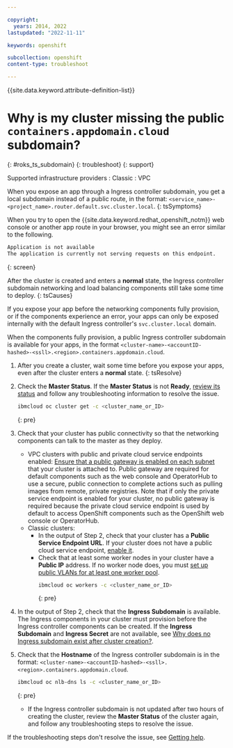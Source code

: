 ```yaml
---

copyright:
  years: 2014, 2022
lastupdated: "2022-11-11"

keywords: openshift

subcollection: openshift
content-type: troubleshoot

---
```


{{site.data.keyword.attribute-definition-list}}



# Why is my cluster missing the public `containers.appdomain.cloud` subdomain?
{: #roks_ts_subdomain}
{: troubleshoot}
{: support}

Supported infrastructure providers
:   Classic
:   VPC


When you expose an app through a Ingress controller subdomain, you get a local subdomain instead of a public route, in the format: `<service_name>-<project_name>.router.default.svc.cluster.local`.
{: tsSymptoms}

When you try to open the {{site.data.keyword.redhat_openshift_notm}} web console or another app route in your browser, you might see an error similar to the following.

```txt
Application is not available
The application is currently not serving requests on this endpoint.
```
{: screen}


After the cluster is created and enters a **normal** state, the Ingress controller subdomain networking and load balancing components still take some time to deploy.
{: tsCauses}

If you expose your app before the networking components fully provision, or if the components experience an error, your apps can only be exposed internally with the default Ingress controller's `svc.cluster.local` domain.

When the components fully provision, a public Ingress controller subdomain is available for your apps, in the format `<cluster-name>-<accountID-hashed>-<ssll>.<region>.containers.appdomain.cloud`.


1. After you create a cluster, wait some time before you expose your apps, even after the cluster enters a **normal** state.
{: tsResolve}

2. Check the **Master Status**. If the **Master Status** is not **Ready**, [review its status](/docs/openshift?topic=openshift-debug_master) and follow any troubleshooting information to resolve the issue.   
    ```sh
    ibmcloud oc cluster get -c <cluster_name_or_ID>
    ```
    {: pre}

3. Check that your cluster has public connectivity so that the networking components can talk to the master as they deploy.
    * VPC clusters with public and private cloud service endpoints enabled: [Ensure that a public gateway is enabled on each subnet](/docs/openshift?topic=openshift-vpc-subnets#create_vpc_subnet) that your cluster is attached to. Public gateway are required for default components such as the web console and OperatorHub to use a secure, public connection to complete actions such as pulling images from remote, private registries. Note that if only the private service endpoint is enabled for your cluster, no public gateway is required because the private cloud service endpoint is used by default to access OpenShift components such as the OpenShift web console or OperatorHub.
    * Classic clusters:
        * In the output of Step 2, check that your cluster has a **Public Service Endpoint URL**. If your cluster does not have a public cloud service endpoint, [enable it](/docs/openshift?topic=openshift-cs_network_cluster#set-up-public-se).
        * Check that at least some worker nodes in your cluster have a **Public IP** address. If no worker node does, you must [set up public VLANs for at least one worker pool](/docs/openshift?topic=openshift-cs_network_cluster#change-vlans).
          ```sh
          ibmcloud oc workers -c <cluster_name_or_ID>
          ```
          {: pre}

4. In the output of Step 2, check that the **Ingress Subdomain** is available. The Ingress components in your cluster must provision before the Ingress controller components can be created. If the **Ingress Subdomain** and **Ingress Secret** are not available, see [Why does no Ingress subdomain exist after cluster creation?](/docs/openshift?topic=openshift-ingress_subdomain).
5. Check that the **Hostname** of the Ingress controller subdomain is in the format: `<cluster-name>-<accountID-hashed>-<ssll>.<region>.containers.appdomain.cloud`.
    ```sh
    ibmcloud oc nlb-dns ls -c <cluster_name_or_ID>
    ```
    {: pre}

    *  If the Ingress controller subdomain is not updated after two hours of creating the cluster, review the **Master Status** of the cluster again, and follow any troubleshooting steps to resolve the issue.

If the troubleshooting steps don't resolve the issue, see [Getting help](/docs/openshift?topic=openshift-get-help).






